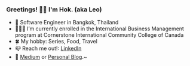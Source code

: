 ### Greetings! ✋🏻 I'm Hok. (aka Leo)

- 🌻 Software Engineer in Bangkok, Thailand
- 👨🏻‍🎓 I’m currently enrolled in the International Business Management program at Cornerstone International Community College of Canada
- 🍀 My hobby: Series, Food, Travel
- 📪 Reach me out!: [LinkedIn](https://www.linkedin.com/in/boonyarit-rou/)
- 📖 [Medium](https://medium.com/@hokkung) or [Personal Blog](https://hokkung.netlify.app/).~

<!--
**hokkung/hokkung** is a ✨ _special_ ✨ repository because its `README.md` (this file) appears on your GitHub profile.

Here are some ideas to get you started:

- 🔭 I’m currently working on ...
- 🌱 I’m currently learning ...
- 👯 I’m looking to collaborate on ...
- 🤔 I’m looking for help with ...
- 💬 Ask me about ...
- 📫 How to reach me: 
- ⚡ Fun fact: ...
-->
